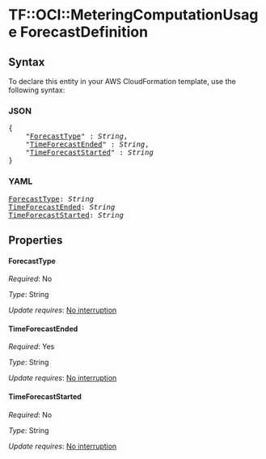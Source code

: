 # TF::OCI::MeteringComputationUsage ForecastDefinition

## Syntax

To declare this entity in your AWS CloudFormation template, use the following syntax:

### JSON

<pre>
{
    "<a href="#forecasttype" title="ForecastType">ForecastType</a>" : <i>String</i>,
    "<a href="#timeforecastended" title="TimeForecastEnded">TimeForecastEnded</a>" : <i>String</i>,
    "<a href="#timeforecaststarted" title="TimeForecastStarted">TimeForecastStarted</a>" : <i>String</i>
}
</pre>

### YAML

<pre>
<a href="#forecasttype" title="ForecastType">ForecastType</a>: <i>String</i>
<a href="#timeforecastended" title="TimeForecastEnded">TimeForecastEnded</a>: <i>String</i>
<a href="#timeforecaststarted" title="TimeForecastStarted">TimeForecastStarted</a>: <i>String</i>
</pre>

## Properties

#### ForecastType

_Required_: No

_Type_: String

_Update requires_: [No interruption](https://docs.aws.amazon.com/AWSCloudFormation/latest/UserGuide/using-cfn-updating-stacks-update-behaviors.html#update-no-interrupt)

#### TimeForecastEnded

_Required_: Yes

_Type_: String

_Update requires_: [No interruption](https://docs.aws.amazon.com/AWSCloudFormation/latest/UserGuide/using-cfn-updating-stacks-update-behaviors.html#update-no-interrupt)

#### TimeForecastStarted

_Required_: No

_Type_: String

_Update requires_: [No interruption](https://docs.aws.amazon.com/AWSCloudFormation/latest/UserGuide/using-cfn-updating-stacks-update-behaviors.html#update-no-interrupt)

